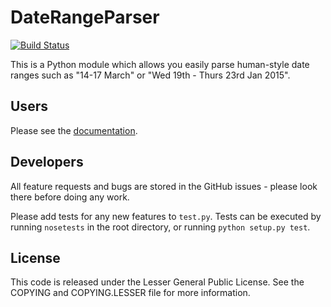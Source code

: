 DateRangeParser
===============
[![Build Status](https://travis-ci.org/robintw/daterangeparser.svg?branch=master)](https://travis-ci.org/robintw/daterangeparser)

This is a Python module which allows you easily parse human-style date ranges such as "14-17 March" or
"Wed 19th - Thurs 23rd Jan 2015".

Users
-----
Please see the [documentation](http://daterangeparser.readthedocs.org/).

Developers
----------
All feature requests and bugs are stored in the GitHub issues - please look there before doing any work.

Please add tests for any new features to `test.py`. Tests can be executed by running `nosetests` in the root directory, or running `python setup.py test`.

License
-------
This code is released under the Lesser General Public License. See the COPYING and COPYING.LESSER file for more information.
